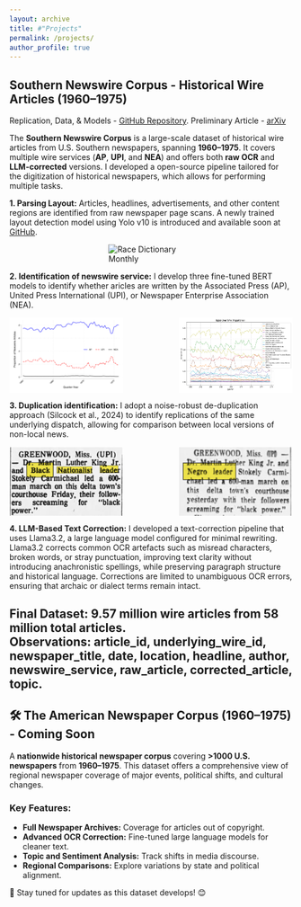 ```yaml
---
layout: archive
title: #"Projects"
permalink: /projects/
author_profile: true
---
```


## Southern Newswire Corpus - Historical Wire Articles (1960–1975)
Replication, Data, & Models - [GitHub Repository](https://github.com/mikemcrae/southern-newswire). 
Preliminary Article - [arXiv](https://arxiv.com) 

The **Southern Newswire Corpus** is a large-scale dataset of historical wire articles from U.S. Southern newspapers, spanning **1960–1975**. It covers multiple wire services (**AP**, **UPI**, and **NEA**) and offers both **raw OCR** and **LLM-corrected** versions. I developed a open-source pipeline tailored for the digitization of historical newspapers, which allows for performing multiple tasks.  

**1. Parsing Layout:** Articles, headlines, advertisements, and other content regions are identified from raw newspaper page scans. A newly trained layout detection model using Yolo v10 is introduced and available soon at [GitHub](https://github.com/mikemcrae/southern-newswire). 

<p style="display: flex; justify-content: center;">
  <img src="/images/layout.jpg" alt="Race Dictionary Monthly" style="width: 30%;">
</p>

**2. Identification of newswire service:** I develop three fine-tuned BERT models to identify whether aricles are written by the Associated Press (AP), United Press International (UPI), or Newspaper Enterprise Association (NEA). 

<p style="display: flex; justify-content: space-between;">
  <img src="/images/2.ap_upi_nea_proportions.svg" alt="Event Study Q1-Q4" style="width: 40%;">
 <img src="/images/3.topics_over_time.svg" alt="Race Dictionary Monthly" style="width: 40%;">
</p>

**3. Duplication identification:** I adopt a noise-robust de-duplication approach (Silcock et al., 2024) to identify replications of the same underlying dispatch, allowing for comparison between local versions of non-local news.  

<p style="display: flex; justify-content: space-between;">
  <img src="/images/news1b.png" alt="news1" style="width: 40%;">
 <img src="/images/news2b.png" alt="news2" style="width: 40%;">
</p>

**4. LLM-Based Text Correction:** I developed a text-correction pipeline that uses Llama3.2, a large language model configured for minimal rewriting. Llama3.2 corrects common OCR artefacts such as misread characters, broken words, or stray punctuation, improving text clarity without introducing anachronistic spellings, while preserving paragraph structure and historical language. Corrections are limited to unambiguous OCR errors, ensuring that archaic or dialect terms remain intact.

**Final Dataset:** 9.57 million wire articles from 58 million total articles.  
**Observations:** article_id, underlying_wire_id, newspaper_title, date, location, headline, author, newswire_service, raw_article, corrected_article, topic.
---

## 🛠️ The American Newspaper Corpus (1960–1975) - Coming Soon  
A **nationwide historical newspaper corpus** covering **>1000 U.S. newspapers** from **1960–1975**. This dataset offers a comprehensive view of regional newspaper coverage of major events, political shifts, and cultural changes.

### Key Features:
- **Full Newspaper Archives:** Coverage for articles out of copyright.
- **Advanced OCR Correction:** Fine-tuned large language models for cleaner text.
- **Topic and Sentiment Analysis:** Track shifts in media discourse.
- **Regional Comparisons:** Explore variations by state and political alignment.

🚀 Stay tuned for updates as this dataset develops! 😊